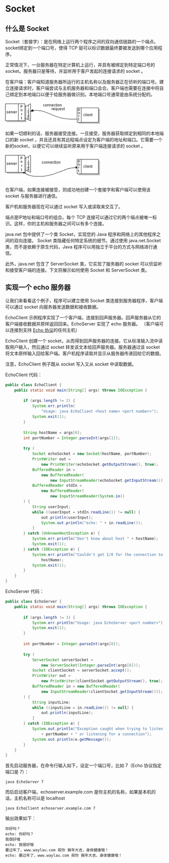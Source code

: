 # Socket

##  什么是 Socket

Socket（套接字）：是在网络上运行两个程序之间的双向通信链路的一个端点。socket绑定到一个端口号，使得 TCP 层可以标识数据最终要被发送到哪个应用程序。

正常情况下，一台服务器在特定计算机上运行，​​并具有被绑定到特定端口号的 socket。服务器只是等待，并监听用于客户发起的连接请求的 socket 。

在客户端：客户端知道服务器所运行的主机名称以及服务器正在侦听的端口号。建立连接请求时，客户端尝试与主机服务器和端口会合。客户端也需要在连接中将自己绑定到本地端口以便于给服务器做识别。本地端口号通常是由系统分配的。

![](../images/net/5connect.gif)

如果一切顺利的话，服务器接受连接。一旦接受，服务器获取绑定到相同的本地端口的新 socket ，并且还具有其远程端点设定为客户端的地址和端口。它需要一个新的socket，以便它可以继续监听原来用于客户端连接请求的 socket 。

![](../images/net/6connect.gif)

在客户端，如果连接被接受，则成功地创建一个套接字和客户端可以使用该 socket 与服务器进行通信。

客户机和服务器现在可以通过 socket 写入或读取来交互了。

端点是IP地址和端口号的组合。每个 TCP 连接可以通过它的两个端点被唯一标识。这样，你的主机和服务器之间可以有多个连接。

java.net 包中提供了一个类 Socket，实现您的 Java 程序和网络上的其他程序之间的双向连接。 Socket 类隐藏任何特定系统的细节。通过使用 java.net.Socket 类，而不是依赖于原生代码，Java 程序可以用独立于平台的方式与网络进行通信。

此外，java.net 包含了 ServerSocket 类，它实现了服务器的 socket 可以侦监听和接受客户端的连接。下文将展示如何使用 Socket 和 ServerSocket 类。

## 实现一个 echo 服务器

让我们来看看这个例子，程序可以建立使用 Socket 类连接到服务器程序，客户端可以通过 socket 向服务器发送数据和接收数据。

EchoClient 示例程序实现了一个客户端，连接到回声服务器。回声服务器从它的客户端接收数据并原样返回回来。EchoServer 实现了 echo 服务器。 （客户端可以连接到支持 [Echo 协议](http://tools.ietf.org/html/rfc862)的任何主机）

EchoClient 创建一个 socket，从而得到回声服务器的连接。它从标准输入流中读取用户输入，然后通过 socket 转发该文本给回声服务器。服务器通过该 socket 将文本原样输入回给客户端。客户机程序读取并显示从服务器传递回给它的数据。

注意，EchoClient 例子既从 socket 写入又从 socket 中读取数据。
 
EchoClient 代码：

```java
public class EchoClient {
    public static void main(String[] args) throws IOException {
        
        if (args.length != 2) {
            System.err.println(
                "Usage: java EchoClient <host name> <port number>");
            System.exit(1);
        }

        String hostName = args[0];
        int portNumber = Integer.parseInt(args[1]);

        try (
            Socket echoSocket = new Socket(hostName, portNumber);
            PrintWriter out =
                new PrintWriter(echoSocket.getOutputStream(), true);
            BufferedReader in =
                new BufferedReader(
                    new InputStreamReader(echoSocket.getInputStream()));
            BufferedReader stdIn =
                new BufferedReader(
                    new InputStreamReader(System.in))
        ) {
            String userInput;
            while ((userInput = stdIn.readLine()) != null) {
                out.println(userInput);
                System.out.println("echo: " + in.readLine());
            }
        } catch (UnknownHostException e) {
            System.err.println("Don't know about host " + hostName);
            System.exit(1);
        } catch (IOException e) {
            System.err.println("Couldn't get I/O for the connection to " +
                hostName);
            System.exit(1);
        } 
    }
}
```

EchoServer 代码：

```java
public class EchoServer {
    public static void main(String[] args) throws IOException {
        
        if (args.length != 1) {
            System.err.println("Usage: java EchoServer <port number>");
            System.exit(1);
        }
        
        int portNumber = Integer.parseInt(args[0]);
        
        try (
            ServerSocket serverSocket =
                new ServerSocket(Integer.parseInt(args[0]));
            Socket clientSocket = serverSocket.accept();     
            PrintWriter out =
                new PrintWriter(clientSocket.getOutputStream(), true);                   
            BufferedReader in = new BufferedReader(
                new InputStreamReader(clientSocket.getInputStream()));
        ) {
            String inputLine;
            while ((inputLine = in.readLine()) != null) {
                out.println(inputLine);
            }
        } catch (IOException e) {
            System.out.println("Exception caught when trying to listen on port "
                + portNumber + " or listening for a connection");
            System.out.println(e.getMessage());
        }
    }
}
```

首先启动服务器，在命令行输入如下，设定一个端口号，比如 7（Echo 协议指定端口是 7）：

    java EchoServer 7
    
而后启动客户端，echoserver.example.com  是你主机的名称，如果是本机的话，主机名称可以是 localhost

    java EchoClient echoserver.example.com 7
    
输出效果如下：

    你好吗？
    echo: 你好吗？
    我很好哦
    echo: 我很好哦
    要过年了，www.waylau.com 祝你 猴年大吉，身体健康哦！
    echo: 要过年了，www.waylau.com 祝你 猴年大吉，身体健康哦！

